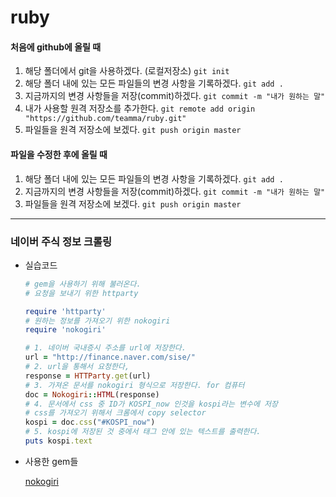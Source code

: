 # ruby
#### 처음에 github에 올릴 때
1. 해당 폴더에서 git을 사용하겠다. (로컬저장소)
  `git init`
2. 해당 폴더 내에 있는 모든 파일들의 변경 사항을 기록하겠다.
  `git add .`
3. 지금까지의 변경 사항들을 저장(commit)하겠다.
  `git commit -m "내가 원하는 말"`
4. 내가 사용할 원격 저장소를 추가한다.
  `git remote add origin "https://github.com/teamma/ruby.git"`
5. 파일들을 원격 저장소에 보겠다.
  `git push origin master`

#### 파일을 수정한 후에 올릴 때
1. 해당 폴더 내에 있는 모든 파일들의 변경 사항을 기록하겠다.
  `git add .`
2. 지금까지의 변경 사항들을 저장(commit)하겠다.
  `git commit -m "내가 원하는 말"`
3. 파일들을 원격 저장소에 보겠다.
  `git push origin master`

---

### 네이버 주식 정보 크롤링

- 실습코드

  ```ruby
  # gem을 사용하기 위해 불러온다.
  # 요청을 보내기 위한 httparty

  require 'httparty'
  # 원하는 정보를 가져오기 위한 nokogiri
  require 'nokogiri'

  # 1. 네이버 국내증시 주소를 url에 저장한다.
  url = "http://finance.naver.com/sise/"
  # 2. url을 통해서 요청한다,
  response = HTTParty.get(url)
  # 3. 가져온 문서를 nokogiri 형식으로 저장한다. for 컴퓨터
  doc = Nokogiri::HTML(response)
  # 4. 문서에서 css 중 ID가 KOSPI_now 인것을 kospi라는 변수에 저장
  # css를 가져오기 위해서 크롬에서 copy selector
  kospi = doc.css("#KOSPI_now")
  # 5. kospi에 저장된 것 중에서 태그 안에 있는 텍스트를 출력한다.
  puts kospi.text
  ```

- 사용한 gem들

  [nokogiri](https://github.com/sparklemotion/nokogiri)

  ​

